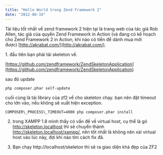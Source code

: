 ```yaml
---
title: "Hello World trong Zend Framework 2"
date: "2012-08-19"
---
```


Tài liệu tốt nhất về zend framework 2 hiện tại là trang web của tác giả Rob Allen, tác giả của quyển Zend Framework in Action (và đang có kế hoạch cho Zend Framework 2 in Action, khi nào có tiền để dành mua mới được) [http://akrabat.com/](http://akrabat.com/).

1. đầu tiên bạn phải tải skeleton về.

[https://github.com/zendframework/ZendSkeletonApplication](https://github.com/zendframework/ZendSkeletonApplication)

sau đó update

```
php composer.phar self-update
```

cuối cùng là tải library của zf2 về cho skeleton chạy. bạn nên đặt timeout cho lớn vào, nếu không sẽ xuất hiện exception.

```
COMPOSER\_PROCESS\_TIMEOUT=4000 php composer.phar install
```

2. trong XAMPP 1.8 mình thấy có vấn đề về virtual host, cụ thể là gõ http://skeleton.localhost thì sẽ chuyển thành http://skeleton.localhost/xampp/, nên tốt nhất là không nên xài virtual host vào lúc này, đợi khi nào tìm cách fix đã.

3. Bạn chạy http://localhost/skeleton thì sẽ ra giao diện khá đẹp của ZF2
